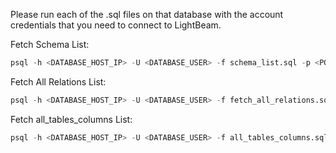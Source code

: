Please run each of the .sql files on that database with the account credentials that you need to connect to LightBeam.

Fetch Schema List:
```sql
psql -h <DATABASE_HOST_IP> -U <DATABASE_USER> -f schema_list.sql -p <PORT> -d <DATABASE_NAME> > schema_list
```

Fetch All Relations List:
```sql
psql -h <DATABASE_HOST_IP> -U <DATABASE_USER> -f fetch_all_relations.sql  -p <PORT> -d <DATABASE_NAME> > all_relations
```

Fetch all_tables_columns List:
```sql
psql -h <DATABASE_HOST_IP> -U <DATABASE_USER> -f all_tables_columns.sql -p <PORT> -d <DATABASE_NAME> > all_tables_columns
```





